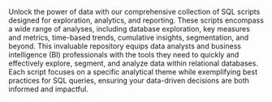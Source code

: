 Unlock the power of data with our comprehensive collection of SQL scripts designed for exploration, analytics, and reporting. These scripts encompass a wide range of analyses, including database exploration, key measures and metrics, time-based trends, cumulative insights, segmentation, and beyond. This invaluable repository equips data analysts and business intelligence (BI) professionals with the tools they need to quickly and effectively explore, segment, and analyze data within relational databases. Each script focuses on a specific analytical theme while exemplifying best practices for SQL queries, ensuring your data-driven decisions are both informed and impactful.
